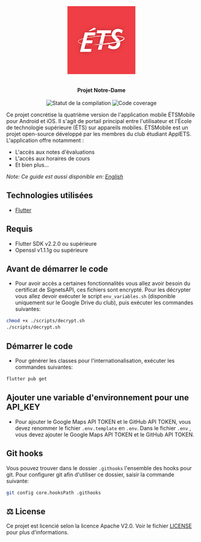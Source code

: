 <div align="center">
  <img src="https://raw.githubusercontent.com/ApplETS/Notre-Dame/master/docs/images/ETS_logo.png" />
  <p>
    <br /><strong>Projet Notre-Dame</strong>
    <br />
    <br />
    <a href="https://github.com/ApplETS/Notre-Dame/actions/workflows/main-workflow.yaml" style="text-decoration: none;">
      <img src="https://github.com/ApplETS/Notre-Dame/actions/workflows/main-workflow.yaml/badge.svg?branch=master" alt="Statut de la compilation"/>
    </a>
    <img src="https://img.shields.io/endpoint?url=https://gist.github.com/clubapplets-server/e51406de3b919a69f396642a2bcb413c/raw/notre_dame_master_badge_coverage.json" alt="Code coverage"/>
    <br />
  </p>
</div>

Ce projet concrétise la quatrième version de l'application mobile ÉTSMobile pour Android et iOS. Il s'agit de portail principal entre l'utilisateur et l'École de technologie supérieure (ÉTS) sur appareils mobiles. ÉTSMobile est un projet open-source développé par les membres du club étudiant ApplETS. L'application offre notamment :

* L'accès aux notes d'évaluations
*  L'accès aux horaires de cours
*  Et bien plus...

_Note: Ce guide est aussi disponible en: [English](https://github.com/ApplETS/Notre-Dame/blob/master/README.md)_

## Technologies utilisées

* [Flutter](https://flutter.dev)

## Requis

- Flutter SDK v2.2.0 ou supérieure
- Openssl v1.1.1g ou supérieure

## Avant de démarrer le code

- Pour avoir accès a certaines fonctionnalités vous allez avoir besoin du certificat de SignetsAPI, ces fichiers sont encrypté.
  Pour les décrypter vous allez devoir exécuter le script `env_variables.sh` (disponible uniquement sur le Google Drive du club), puis exécuter les commandes suivantes:
```bash
chmod +x ./scripts/decrypt.sh
./scripts/decrypt.sh
```

## Démarrer le code

- Pour générer les classes pour l'internationalisation, exécuter les commandes suivantes:
```bash
flutter pub get
```

## Ajouter une variable d'environnement pour une API_KEY
- Pour ajouter le Google Maps API TOKEN et le GitHub API TOKEN, vous devez renommer le fichier `.env.template` en `.env`.
Dans le fichier `.env` , vous devez ajouter le Google Maps API TOKEN et le GitHub API TOKEN.


## Git hooks

Vous pouvez trouver dans le dossier `.githooks` l'ensemble des hooks pour git. Pour configurer git afin d'utiliser ce dossier, saisir la commande suivante:
```bash
git config core.hooksPath .githooks
```

## ⚖️ License
Ce projet est licencié selon la licence Apache V2.0. Voir le fichier [LICENSE](https://github.com/ApplETS/Notre-Dame/blob/master/LICENSE) pour plus d'informations.
